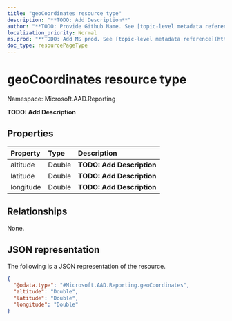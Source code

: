 ```yaml
---
title: "geoCoordinates resource type"
description: "**TODO: Add Description**"
author: "**TODO: Provide Github Name. See [topic-level metadata reference](https://msgo.azurewebsites.net/add/document/guidelines/metadata.html#topic-level-metadata)**"
localization_priority: Normal
ms.prod: "**TODO: Add MS prod. See [topic-level metadata reference](https://msgo.azurewebsites.net/add/document/guidelines/metadata.html#topic-level-metadata)**"
doc_type: resourcePageType
---
```


# geoCoordinates resource type


Namespace: Microsoft.AAD.Reporting

**TODO: Add Description**

## Properties
|Property|Type|Description|
|:---|:---|:---|
|altitude|Double|**TODO: Add Description**|
|latitude|Double|**TODO: Add Description**|
|longitude|Double|**TODO: Add Description**|

## Relationships
None.

## JSON representation
The following is a JSON representation of the resource.
<!-- {
  "blockType": "resource",
  "@odata.type": "Microsoft.AAD.Reporting.geoCoordinates"
}
-->
``` json
{
  "@odata.type": "#Microsoft.AAD.Reporting.geoCoordinates",
  "altitude": "Double",
  "latitude": "Double",
  "longitude": "Double"
}
```

